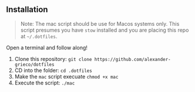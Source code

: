 
## Installation

> Note:
The mac script should be use for Macos systems only. This script presumes you have `stow` installed and you are placing this repo at `~/.dotfiles`.

Open a terminal and follow along!
1. Clone this repository: `git clone https://github.com/alexander-grieco/dotfiles`
2. CD into the folder: `cd .dotfiles`
3. Make the `mac` script execuate `chmod +x mac`
4. Execute the script: `./mac`
